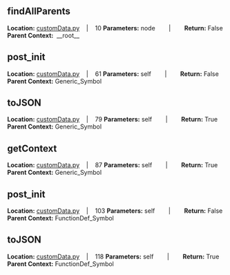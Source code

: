 ## findAllParents

**Location:** [customData.py](https://github.com/ctmoyer/Python-Symbol-Extractor/blob/main/customData.py#L10)&nbsp;&nbsp;&nbsp;&nbsp;|&nbsp;&nbsp;&nbsp;&nbsp;10
**Parameters:** node&nbsp;&nbsp;&nbsp;&nbsp;&nbsp;&nbsp;&nbsp;&nbsp;|&nbsp;&nbsp;&nbsp;&nbsp;&nbsp;&nbsp;&nbsp;&nbsp;**Return:** False
**Parent Context:** &nbsp;\_\_root\_\_

## __post_init__

**Location:** [customData.py](https://github.com/ctmoyer/Python-Symbol-Extractor/blob/main/customData.py#L61)&nbsp;&nbsp;&nbsp;&nbsp;|&nbsp;&nbsp;&nbsp;&nbsp;61
**Parameters:** self&nbsp;&nbsp;&nbsp;&nbsp;&nbsp;&nbsp;&nbsp;&nbsp;|&nbsp;&nbsp;&nbsp;&nbsp;&nbsp;&nbsp;&nbsp;&nbsp;**Return:** False
**Parent Context:** Generic_Symbol

## toJSON

**Location:** [customData.py](https://github.com/ctmoyer/Python-Symbol-Extractor/blob/main/customData.py#L79)&nbsp;&nbsp;&nbsp;&nbsp;|&nbsp;&nbsp;&nbsp;&nbsp;79
**Parameters:** self&nbsp;&nbsp;&nbsp;&nbsp;&nbsp;&nbsp;&nbsp;&nbsp;|&nbsp;&nbsp;&nbsp;&nbsp;&nbsp;&nbsp;&nbsp;&nbsp;**Return:** True
**Parent Context:** Generic_Symbol

## getContext

**Location:** [customData.py](https://github.com/ctmoyer/Python-Symbol-Extractor/blob/main/customData.py#L87)&nbsp;&nbsp;&nbsp;&nbsp;|&nbsp;&nbsp;&nbsp;&nbsp;87
**Parameters:** self&nbsp;&nbsp;&nbsp;&nbsp;&nbsp;&nbsp;&nbsp;&nbsp;|&nbsp;&nbsp;&nbsp;&nbsp;&nbsp;&nbsp;&nbsp;&nbsp;**Return:** True
**Parent Context:** Generic_Symbol

## __post_init__

**Location:** [customData.py](https://github.com/ctmoyer/Python-Symbol-Extractor/blob/main/customData.py#L103)&nbsp;&nbsp;&nbsp;&nbsp;|&nbsp;&nbsp;&nbsp;&nbsp;103
**Parameters:** self&nbsp;&nbsp;&nbsp;&nbsp;&nbsp;&nbsp;&nbsp;&nbsp;|&nbsp;&nbsp;&nbsp;&nbsp;&nbsp;&nbsp;&nbsp;&nbsp;**Return:** False
**Parent Context:** FunctionDef_Symbol

## toJSON

**Location:** [customData.py](https://github.com/ctmoyer/Python-Symbol-Extractor/blob/main/customData.py#L118)&nbsp;&nbsp;&nbsp;&nbsp;|&nbsp;&nbsp;&nbsp;&nbsp;118
**Parameters:** self&nbsp;&nbsp;&nbsp;&nbsp;&nbsp;&nbsp;&nbsp;&nbsp;|&nbsp;&nbsp;&nbsp;&nbsp;&nbsp;&nbsp;&nbsp;&nbsp;**Return:** True
**Parent Context:** FunctionDef_Symbol

